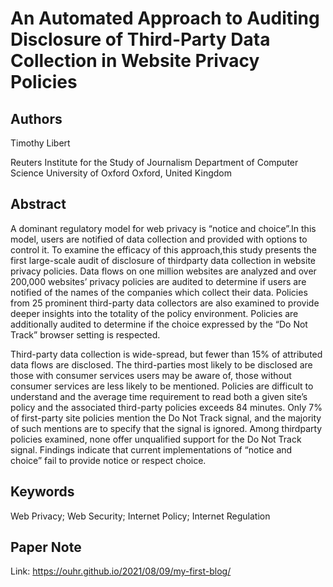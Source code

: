 # An Automated Approach to Auditing Disclosure of Third-Party Data Collection in Website Privacy Policies

## Authors
Timothy Libert

Reuters Institute for the Study of Journalism Department of Computer Science University of Oxford Oxford, United Kingdom

## Abstract
A dominant regulatory model for web privacy is “notice and choice”.In this model, users are notified of data collection and provided
with options to control it. To examine the efficacy of this approach,this study presents the first large-scale audit of disclosure of thirdparty data collection in website privacy policies. Data flows on one million websites are analyzed and over 200,000 websites’ privacy policies are audited to determine if users are notified of the names of the companies which collect their data. Policies from 25 prominent third-party data collectors are also examined to provide deeper insights into the totality of the policy environment. Policies are additionally audited to determine if the choice expressed by the “Do Not Track” browser setting is respected.

Third-party data collection is wide-spread, but fewer than 15% of attributed data flows are disclosed. The third-parties most likely
to be disclosed are those with consumer services users may be aware of, those without consumer services are less likely to be mentioned. Policies are difficult to understand and the average time requirement to read both a given site’s policy and the associated third-party policies exceeds 84 minutes. Only 7% of first-party site policies mention the Do Not Track signal, and the majority of such mentions are to specify that the signal is ignored. Among thirdparty policies examined, none offer unqualified support for the Do Not Track signal. Findings indicate that current implementations of “notice and choice” fail to provide notice or respect choice.

## Keywords
Web Privacy; Web Security; Internet Policy; Internet Regulation

## Paper Note
Link: https://ouhr.github.io/2021/08/09/my-first-blog/
